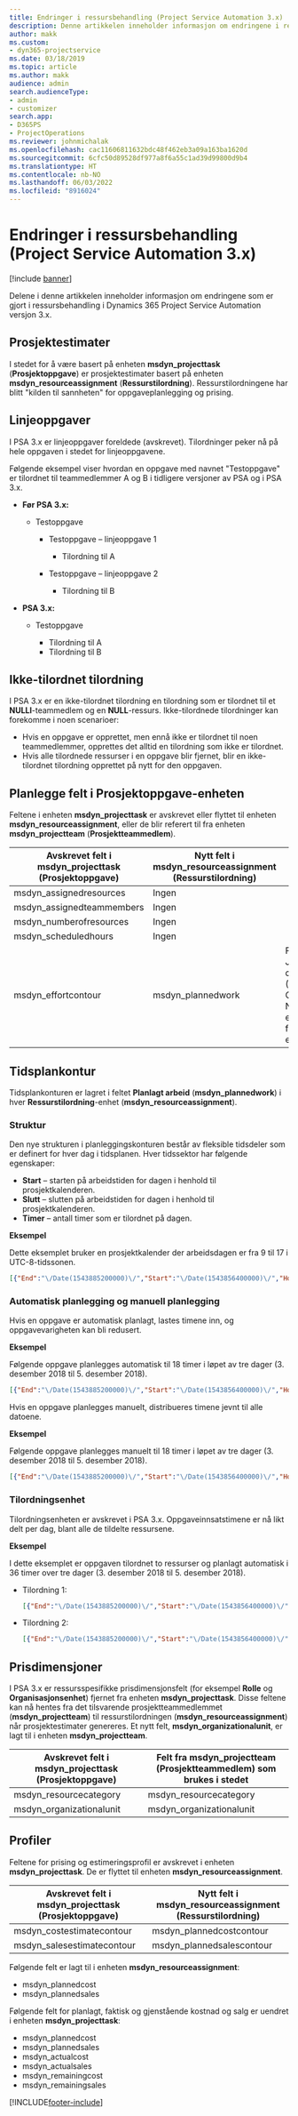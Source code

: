 ```yaml
---
title: Endringer i ressursbehandling (Project Service Automation 3.x)
description: Denne artikkelen inneholder informasjon om endringene i ressursbehandling.
author: makk
ms.custom:
- dyn365-projectservice
ms.date: 03/18/2019
ms.topic: article
ms.author: makk
audience: admin
search.audienceType:
- admin
- customizer
search.app:
- D365PS
- ProjectOperations
ms.reviewer: johnmichalak
ms.openlocfilehash: cac11606811632bdc48f462eb3a09a163ba1620d
ms.sourcegitcommit: 6cfc50d89528df977a8f6a55c1ad39d99800d9b4
ms.translationtype: HT
ms.contentlocale: nb-NO
ms.lasthandoff: 06/03/2022
ms.locfileid: "8916024"
---
```

# <a name="resource-management-changes-project-service-automation-3x"></a>Endringer i ressursbehandling (Project Service Automation 3.x)

[!include [banner](../../includes/psa-now-project-operations.md)]

Delene i denne artikkelen inneholder informasjon om endringene som er gjort i ressursbehandling i Dynamics 365 Project Service Automation versjon 3.x.

## <a name="project-estimates"></a>Prosjektestimater

I stedet for å være basert på enheten **msdyn\_projecttask** (**Prosjektoppgave**) er prosjektestimater basert på enheten **msdyn\_resourceassignment** (**Ressurstilordning**). Ressurstilordningene har blitt "kilden til sannheten" for oppgaveplanlegging og prising.

## <a name="line-tasks"></a>Linjeoppgaver

I PSA 3.x er linjeoppgaver foreldede (avskrevet). Tilordninger peker nå på hele oppgaven i stedet for linjeoppgavene.

Følgende eksempel viser hvordan en oppgave med navnet "Testoppgave" er tilordnet til teammedlemmer A og B i tidligere versjoner av PSA og i PSA 3.x.

- **Før PSA 3.x:**

    - Testoppgave

        - Testoppgave – linjeoppgave 1

            - Tilordning til A

        - Testoppgave – linjeoppgave 2

            - Tilordning til B

- **PSA 3.x:**

    - Testoppgave

        - Tilordning til A
        - Tilordning til B

## <a name="unassigned-assignment"></a>Ikke-tilordnet tilordning

I PSA 3.x er en ikke-tilordnet tilordning en tilordning som er tilordnet til et **NULLl**-teammedlem og en **NULL**-ressurs. Ikke-tilordnede tilordninger kan forekomme i noen scenarioer:

- Hvis en oppgave er opprettet, men ennå ikke er tilordnet til noen teammedlemmer, opprettes det alltid en tilordning som ikke er tilordnet. 
- Hvis alle tilordnede ressurser i en oppgave blir fjernet, blir en ikke-tilordnet tilordning opprettet på nytt for den oppgaven.

## <a name="scheduling-fields-on-the-project-task-entity"></a>Planlegge felt i Prosjektoppgave-enheten

Feltene i enheten **msdyn\_projecttask** er avskrevet eller flyttet til enheten **msdyn\_resourceassignment**, eller de blir referert til fra enheten **msdyn\_projectteam** (**Prosjektteammedlem**).

| Avskrevet felt i msdyn\_projecttask (Prosjektoppgave) | Nytt felt i msdyn\_resourceassignment (Ressurstilordning) | Kommentar |
|---|---|---|
| msdyn\_assignedresources | Ingen | |
| msdyn\_assignedteammembers | Ingen | |
| msdyn\_numberofresources | Ingen | |
| msdyn\_scheduledhours | Ingen | |
| msdyn\_effortcontour | msdyn\_plannedwork | Formatet på JSON-datastrukturen (JavaScript Object Notation) som er lagret i feltet, er endret. |

## <a name="schedule-contour"></a>Tidsplankontur

Tidsplankonturen er lagret i feltet **Planlagt arbeid** (**msdyn\_plannedwork**) i hver **Ressurstilordning**-enhet (**msdyn\_resourceassignment**).

### <a name="structure"></a>Struktur

Den nye strukturen i planleggingskonturen består av fleksible tidsdeler som er definert for hver dag i tidsplanen. Hver tidssektor har følgende egenskaper:

- **Start** – starten på arbeidstiden for dagen i henhold til prosjektkalenderen.
- **Slutt** – slutten på arbeidstiden for dagen i henhold til prosjektkalenderen.
- **Timer** – antall timer som er tilordnet på dagen.

**Eksempel**

Dette eksemplet bruker en prosjektkalender der arbeidsdagen er fra 9 til 17 i UTC-8-tidssonen.

```json
[{"End":"\/Date(1543885200000)\/","Start":"\/Date(1543856400000)\/","Hours":8},{"End":"\/Date(1543971600000)\/","Start":"\/Date(1543942800000)\/","Hours":8},{"End":"\/Date(1544058000000)\/","Start":"\/Date(1544029200000)\/","Hours":2}]
```

### <a name="auto-scheduling-and-manual-scheduling"></a>Automatisk planlegging og manuell planlegging

Hvis en oppgave er automatisk planlagt, lastes timene inn, og oppgavevarigheten kan bli redusert.

**Eksempel**

Følgende oppgave planlegges automatisk til 18 timer i løpet av tre dager (3. desember 2018 til 5. desember 2018).

```json
[{"End":"\/Date(1543885200000)\/","Start":"\/Date(1543856400000)\/","Hours":8},{"End":"\/Date(1543971600000)\/","Start":"\/Date(1543942800000)\/","Hours":8},{"End":"\/Date(1544058000000)\/","Start":"\/Date(1544029200000)\/","Hours":2}]
```

Hvis en oppgave planlegges manuelt, distribueres timene jevnt til alle datoene.

**Eksempel**

Følgende oppgave planlegges manuelt til 18 timer i løpet av tre dager (3. desember 2018 til 5. desember 2018).

```json
[{"End":"\/Date(1543885200000)\/","Start":"\/Date(1543856400000)\/","Hours":6},{"End":"\/Date(1543971600000)\/","Start":"\/Date(1543942800000)\/","Hours":6},{"End":"\/Date(1544058000000)\/","Start":"\/Date(1544029200000)\/","Hours":6}]
```

### <a name="assignment-unit"></a>Tilordningsenhet

Tilordningsenheten er avskrevet i PSA 3.x. Oppgaveinnsatstimene er nå likt delt per dag, blant alle de tildelte ressursene.

**Eksempel**

I dette eksemplet er oppgaven tilordnet to ressurser og planlagt automatisk i 36 timer over tre dager (3. desember 2018 til 5. desember 2018).

- Tilordning 1:

    ```json
    [{"End":"\/Date(1543885200000)\/","Start":"\/Date(1543856400000)\/","Hours":8},{"End":"\/Date(1543971600000)\/","Start":"\/Date(1543942800000)\/","Hours":8},{"End":"\/Date(1544058000000)\/","Start":"\/Date(1544029200000)\/","Hours":2}]
    ```

- Tilordning 2:

    ```json
    [{"End":"\/Date(1543885200000)\/","Start":"\/Date(1543856400000)\/","Hours":8},{"End":"\/Date(1543971600000)\/","Start":"\/Date(1543942800000)\/","Hours":8},{"End":"\/Date(1544058000000)\/","Start":"\/Date(1544029200000)\/","Hours":2}]
    ```

## <a name="pricing-dimensions"></a>Prisdimensjoner

I PSA 3.x er ressursspesifikke prisdimensjonsfelt (for eksempel **Rolle** og **Organisasjonsenhet**) fjernet fra enheten **msdyn\_projecttask**. Disse feltene kan nå hentes fra det tilsvarende prosjektteammedlemmet (**msdyn\_projectteam**) til ressurstilordningen (**msdyn\_resourceassignment**) når prosjektestimater genereres. Et nytt felt, **msdyn\_organizationalunit**, er lagt til i enheten **msdyn\_projectteam**.

| Avskrevet felt i msdyn\_projecttask (Prosjektoppgave) | Felt fra msdyn\_projectteam (Prosjektteammedlem) som brukes i stedet |
|---|---|
| msdyn\_resourcecategory | msdyn\_resourcecategory |
| msdyn\_organizationalunit | msdyn\_organizationalunit |

## <a name="contours"></a>Profiler

Feltene for prising og estimeringsprofil er avskrevet i enheten **msdyn\_projecttask**. De er flyttet til enheten **msdyn\_resourceassignment**.

| Avskrevet felt i msdyn\_projecttask (Prosjektoppgave) | Nytt felt i msdyn\_resourceassignment (Ressurstilordning) |
|---|---|
| msdyn\_costestimatecontour | msdyn\_plannedcostcontour |
| msdyn\_salesestimatecontour | msdyn\_plannedsalescontour |

Følgende felt er lagt til i enheten **msdyn\_resourceassignment**:

* msdyn\_plannedcost
* msdyn\_plannedsales

Følgende felt for planlagt, faktisk og gjenstående kostnad og salg er uendret i enheten **msdyn\_projecttask**:

* msdyn\_plannedcost
* msdyn\_plannedsales
* msdyn\_actualcost
* msdyn\_actualsales
* msdyn\_remainingcost
* msdyn\_remainingsales


[!INCLUDE[footer-include](../../includes/footer-banner.md)]
